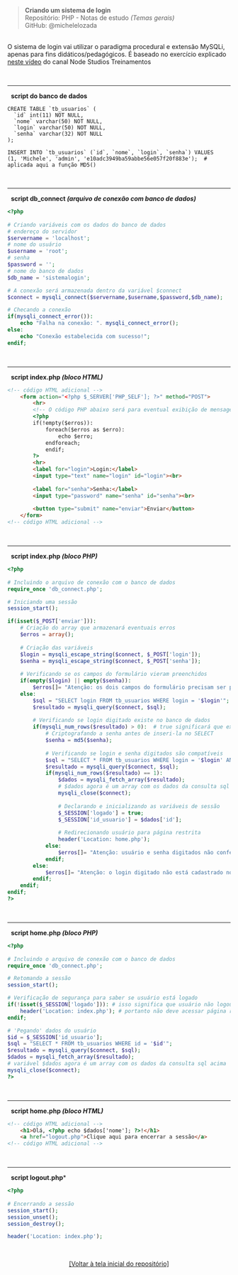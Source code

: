> **Criando um sistema de login**     
> Repositório: PHP - Notas de estudo *(Temas gerais)*     
> GitHub: @michelelozada
&nbsp;
     
&nbsp;  
O sistema de login vai utilizar o paradigma procedural e extensão MySQLi, apenas para fins didáticos/pedagógicos. É baseado no exercício
explicado [neste vídeo](https://www.youtube.com/watch?v=SmMiPGTO5j0) do canal Node Studios Treinamentos

&nbsp;
***
&nbsp; 
**script do banco de dados**
```mysql 
CREATE TABLE `tb_usuarios` (
  `id` int(11) NOT NULL,
  `nome` varchar(50) NOT NULL,
  `login` varchar(50) NOT NULL,
  `senha` varchar(32) NOT NULL  
);

INSERT INTO `tb_usuarios` (`id`, `nome`, `login`, `senha`) VALUES
(1, 'Michele', 'admin', 'e10adc3949ba59abbe56e057f20f883e');  # aplicada aqui a função MD5()
``` 
&nbsp;
***
&nbsp; 
**script db_connect *(arquivo de conexão com banco de dados)***
```php
<?php 
	
# Criando variáveis com os dados do banco de dados
# endereço do servidor
$servername = 'localhost';
# nome do usuário
$username = 'root';
# senha 
$password = ''; 
# nome do banco de dados 
$db_name = 'sistemalogin';

# A conexão será armazenada dentro da variável $connect
$connect = mysqli_connect($servername,$username,$password,$db_name);

# Checando a conexão
if(mysqli_connect_error()):
	echo "Falha na conexão: ". mysqli_connect_error();
else:
	echo "Conexão estabelecida com sucesso!";
endif;
```
&nbsp;
***
&nbsp; 
**script index.php *(bloco HTML)***
```html
<!-- código HTML adicional -->
	<form action="<?php $_SERVER['PHP_SELF']; ?>" method="POST">
		<hr>
		<!-- O código PHP abaixo será para eventual exibição de mensagem de erro no preenchimento do formulário -->
		<?php 
		if(!empty($erros)):
			foreach($erros as $erro):
				echo $erro;
			endforeach;
			endif;
		?>
		<hr>
		<label for="login">Login:</label>
		<input type="text" name="login" id="login"><br>
		
		<label for="senha">Senha:</label>
		<input type="password" name="senha" id="senha"><br>
		
		<button type="submit" name="enviar">Enviar</button>
	</form>
<!-- código HTML adicional -->
``` 
&nbsp;
***     
&nbsp; 
**script index.php *(bloco PHP)***
```php
<?php
	
# Incluindo o arquivo de conexão com o banco de dados
require_once 'db_connect.php';

# Iniciando uma sessão
session_start();

if(isset($_POST['enviar'])):
	# Criação do array que armazenará eventuais erros
	$erros = array();
	
	# Criação das variáveis
	$login = mysqli_escape_string($connect, $_POST['login']);
	$senha = mysqli_escape_string($connect, $_POST['senha']);
	
	# Verificando se os campos do formulário vieram preenchidos
	if(empty($login) || empty($senha)):
		$erros[]= "Atenção: os dois campos do formulário precisam ser preenchidos.<br>";
	else:
		$sql = "SELECT login FROM tb_usuarios WHERE login = '$login'";
		$resultado = mysqli_query($connect, $sql);
		
		# Verificando se login digitado existe no banco de dados
		if(mysqli_num_rows($resultado) > 0):  # true significará que existe um registro com este login no bd
			# Criptografando a senha antes de inseri-la no SELECT
			$senha = md5($senha);
			
			# Verificando se login e senha digitados são compatíveis
			$sql = "SELECT * FROM tb_usuarios WHERE login = '$login' AND senha ='$senha'";
			$resultado = mysqli_query($connect, $sql);
			if(mysqli_num_rows($resultado) == 1):
				$dados = mysqli_fetch_array($resultado); 
				# $dados agora é um array com os dados da consulta sql acima
				mysqli_close($connect);
				
				# Declarando e inicializando as variáveis de sessão 
				$_SESSION['logado'] = true;
				$_SESSION['id_usuario'] = $dados['id'];
				
				# Redirecionando usuário para página restrita
				header('Location: home.php');
			else:
				$erros[]= "Atenção: usuário e senha digitados não conferem.<br>";
			endif; 
		else:
			$erros[]= "Atenção: o login digitado não está cadastrado no sistema.<br>";
		endif;
	endif;
endif;	
?>
```
&nbsp;
***     
&nbsp; 
**script home.php *(bloco PHP)***
```php
<?php
	
# Incluindo o arquivo de conexão com o banco de dados
require_once 'db_connect.php';

# Retomando a sessão
session_start();

# Verificação de segurança para saber se usuário está logado 
if(!isset($_SESSION['logado'])): # isso significa que usuário não logou no sistema
	header('Location: index.php'); # portanto não deve acessar página restrita
endif;

# 'Pegando' dados do usuário
$id = $_SESSION['id_usuario']; 
$sql = "SELECT * FROM tb_usuarios WHERE id = '$id'";
$resultado = mysqli_query($connect, $sql);
$dados = mysqli_fetch_array($resultado); 
# variável $dados agora é um array com os dados da consulta sql acima
mysqli_close($connect);
?>
```
&nbsp;
***     
&nbsp; 
**script home.php *(bloco HTML)***
```html
<!-- código HTML adicional -->
	<h1>Olá, <?php echo $dados['nome']; ?>!</h1>
	<a href="logout.php">Clique aqui para encerrar a sessão</a>
<!-- código HTML adicional -->
```
&nbsp;
***     
&nbsp; 
**script logout.php***
```php
<?php
	
# Encerrando a sessão	
session_start();
session_unset();
session_destroy();

header('Location: index.php');
```

&nbsp;

<div align="center">
<a href="https://github.com/michelelozada/PHP-Study-Notes">[Voltar à tela inicial do repositório]</a>
</div>